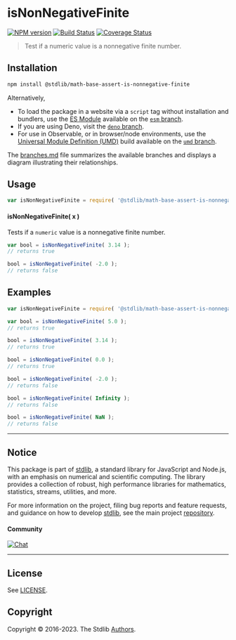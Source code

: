 <!--

@license Apache-2.0

Copyright (c) 2022 The Stdlib Authors.

Licensed under the Apache License, Version 2.0 (the "License");
you may not use this file except in compliance with the License.
You may obtain a copy of the License at

   http://www.apache.org/licenses/LICENSE-2.0

Unless required by applicable law or agreed to in writing, software
distributed under the License is distributed on an "AS IS" BASIS,
WITHOUT WARRANTIES OR CONDITIONS OF ANY KIND, either express or implied.
See the License for the specific language governing permissions and
limitations under the License.

-->

# isNonNegativeFinite

[![NPM version][npm-image]][npm-url] [![Build Status][test-image]][test-url] [![Coverage Status][coverage-image]][coverage-url] <!-- [![dependencies][dependencies-image]][dependencies-url] -->

> Test if a numeric value is a nonnegative finite number.

<section class="installation">

## Installation

```bash
npm install @stdlib/math-base-assert-is-nonnegative-finite
```

Alternatively,

-   To load the package in a website via a `script` tag without installation and bundlers, use the [ES Module][es-module] available on the [`esm` branch][esm-url].
-   If you are using Deno, visit the [`deno` branch][deno-url].
-   For use in Observable, or in browser/node environments, use the [Universal Module Definition (UMD)][umd] build available on the [`umd` branch][umd-url].

The [branches.md][branches-url] file summarizes the available branches and displays a diagram illustrating their relationships.

</section>

<section class="usage">

## Usage

```javascript
var isNonNegativeFinite = require( '@stdlib/math-base-assert-is-nonnegative-finite' );
```

#### isNonNegativeFinite( x )

Tests if a `numeric` value is a nonnegative finite number.

```javascript
var bool = isNonNegativeFinite( 3.14 );
// returns true

bool = isNonNegativeFinite( -2.0 );
// returns false
```

</section>

<!-- /.usage -->

<section class="notes">

</section>

<!-- /.notes -->

<section class="examples">

## Examples

<!-- eslint no-undef: "error" -->

```javascript
var isNonNegativeFinite = require( '@stdlib/math-base-assert-is-nonnegative-finite' );

var bool = isNonNegativeFinite( 5.0 );
// returns true

bool = isNonNegativeFinite( 3.14 );
// returns true

bool = isNonNegativeFinite( 0.0 );
// returns true

bool = isNonNegativeFinite( -2.0 );
// returns false

bool = isNonNegativeFinite( Infinity );
// returns false

bool = isNonNegativeFinite( NaN );
// returns false
```

</section>

<!-- /.examples -->

<!-- Section for related `stdlib` packages. Do not manually edit this section, as it is automatically populated. -->

<section class="related">

</section>

<!-- /.related -->

<!-- Section for all links. Make sure to keep an empty line after the `section` element and another before the `/section` close. -->


<section class="main-repo" >

* * *

## Notice

This package is part of [stdlib][stdlib], a standard library for JavaScript and Node.js, with an emphasis on numerical and scientific computing. The library provides a collection of robust, high performance libraries for mathematics, statistics, streams, utilities, and more.

For more information on the project, filing bug reports and feature requests, and guidance on how to develop [stdlib][stdlib], see the main project [repository][stdlib].

#### Community

[![Chat][chat-image]][chat-url]

---

## License

See [LICENSE][stdlib-license].


## Copyright

Copyright &copy; 2016-2023. The Stdlib [Authors][stdlib-authors].

</section>

<!-- /.stdlib -->

<!-- Section for all links. Make sure to keep an empty line after the `section` element and another before the `/section` close. -->

<section class="links">

[npm-image]: http://img.shields.io/npm/v/@stdlib/math-base-assert-is-nonnegative-finite.svg
[npm-url]: https://npmjs.org/package/@stdlib/math-base-assert-is-nonnegative-finite

[test-image]: https://github.com/stdlib-js/math-base-assert-is-nonnegative-finite/actions/workflows/test.yml/badge.svg?branch=main
[test-url]: https://github.com/stdlib-js/math-base-assert-is-nonnegative-finite/actions/workflows/test.yml?query=branch:main

[coverage-image]: https://img.shields.io/codecov/c/github/stdlib-js/math-base-assert-is-nonnegative-finite/main.svg
[coverage-url]: https://codecov.io/github/stdlib-js/math-base-assert-is-nonnegative-finite?branch=main

<!--

[dependencies-image]: https://img.shields.io/david/stdlib-js/math-base-assert-is-nonnegative-finite.svg
[dependencies-url]: https://david-dm.org/stdlib-js/math-base-assert-is-nonnegative-finite/main

-->

[chat-image]: https://img.shields.io/gitter/room/stdlib-js/stdlib.svg
[chat-url]: https://gitter.im/stdlib-js/stdlib/

[stdlib]: https://github.com/stdlib-js/stdlib

[stdlib-authors]: https://github.com/stdlib-js/stdlib/graphs/contributors

[umd]: https://github.com/umdjs/umd
[es-module]: https://developer.mozilla.org/en-US/docs/Web/JavaScript/Guide/Modules

[deno-url]: https://github.com/stdlib-js/math-base-assert-is-nonnegative-finite/tree/deno
[umd-url]: https://github.com/stdlib-js/math-base-assert-is-nonnegative-finite/tree/umd
[esm-url]: https://github.com/stdlib-js/math-base-assert-is-nonnegative-finite/tree/esm
[branches-url]: https://github.com/stdlib-js/math-base-assert-is-nonnegative-finite/blob/main/branches.md

[stdlib-license]: https://raw.githubusercontent.com/stdlib-js/math-base-assert-is-nonnegative-finite/main/LICENSE

<!-- <related-links> -->

<!-- </related-links> -->

</section>

<!-- /.links -->
